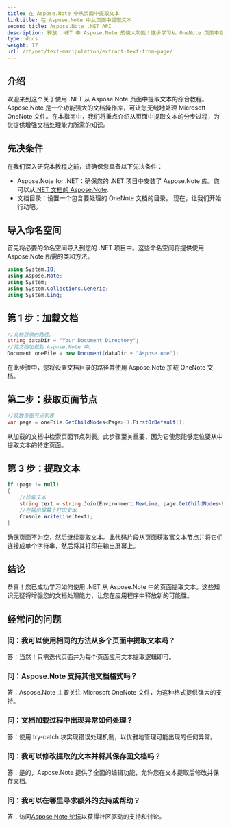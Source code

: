 ```yaml
---
title: 在 Aspose.Note 中从页面中提取文本
linktitle: 在 Aspose.Note 中从页面中提取文本
second_title: Aspose.Note .NET API
description: 释放 .NET 中 Aspose.Note 的强大功能！逐步学习从 OneNote 页面中提取文本。立即提高您的文档处理技能。
type: docs
weight: 17
url: /zh/net/text-manipulation/extract-text-from-page/
---
```

## 介绍
欢迎来到这个关于使用 .NET 从 Aspose.Note 页面中提取文本的综合教程。 Aspose.Note 是一个功能强大的文档操作库，可让您无缝地处理 Microsoft OneNote 文件。在本指南中，我们将重点介绍从页面中提取文本的分步过程，为您提供增强文档处理能力所需的知识。
## 先决条件
在我们深入研究本教程之前，请确保您具备以下先决条件：
-  Aspose.Note for .NET：确保您的 .NET 项目中安装了 Aspose.Note 库。您可以从[.NET 文档的 Aspose.Note](https://reference.aspose.com/note/net/).
- 文档目录：设置一个包含要处理的 OneNote 文档的目录。
现在，让我们开始行动吧。
## 导入命名空间
首先将必要的命名空间导入到您的 .NET 项目中。这些命名空间将提供使用 Aspose.Note 所需的类和方法。
```csharp
using System.IO;
using Aspose.Note;
using System;
using System.Collections.Generic;
using System.Linq;
```
## 第 1 步：加载文档
```csharp
//文档目录的路径。
string dataDir = "Your Document Directory";
//将文档加载到 Aspose.Note 中。
Document oneFile = new Document(dataDir + "Aspose.one");
```
在此步骤中，您将设置文档目录的路径并使用 Aspose.Note 加载 OneNote 文档。
## 第二步：获取页面节点
```csharp
//获取页面节点列表
var page = oneFile.GetChildNodes<Page>().FirstOrDefault();
```
从加载的文档中检索页面节点列表。此步骤至关重要，因为它使您能够定位要从中提取文本的特定页面。
## 第 3 步：提取文本
```csharp
if (page != null)
{
    //检索文本
    string text = string.Join(Environment.NewLine, page.GetChildNodes<RichText>().Select(e => e.Text)) + Environment.NewLine;
    //在输出屏幕上打印文本
    Console.WriteLine(text);
}
```
确保页面不为空，然后继续提取文本。此代码片段从页面获取富文本节点并将它们连接成单个字符串，然后将其打印在输出屏幕上。
## 结论
恭喜！您已成功学习如何使用 .NET 从 Aspose.Note 中的页面提取文本。这些知识无疑将增强您的文档处理能力，让您在应用程序中释放新的可能性。
## 经常问的问题
### 问：我可以使用相同的方法从多个页面中提取文本吗？
答：当然！只需迭代页面并为每个页面应用文本提取逻辑即可。
### 问：Aspose.Note 支持其他文档格式吗？
答：Aspose.Note 主要关注 Microsoft OneNote 文件，为这种格式提供强大的支持。
### 问：文档加载过程中出现异常如何处理？
答：使用 try-catch 块实现错误处理机制，以优雅地管理可能出现的任何异常。
### 问：我可以修改提取的文本并将其保存回文档吗？
答：是的，Aspose.Note 提供了全面的编辑功能，允许您在文本提取后修改并保存文档。
### 问：我可以在哪里寻求额外的支持或帮助？
答：访问[Aspose.Note 论坛](https://forum.aspose.com/c/note/28)以获得社区驱动的支持和讨论。